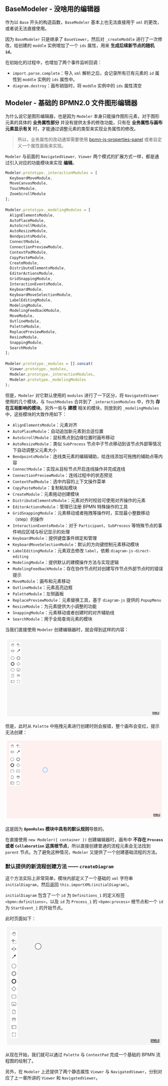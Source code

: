## BaseModeler - 没啥用的编辑器

作为以 `Base` 开头的构造函数，`BaseModeler` 基本上也无法直接用于 `xml` 的更改，或者说无法直接使用。

因为 `BaseModeler` 只是继承了 `BaseViewer`，然后对 `_createModdle` 进行了一次修改，给创建的 `moddle` 实例增加了一个 `ids` 属性，用来 **生成后续新节点的随机 `id`**。

在初始化的过程中，也增加了两个事件监听回调：

- `import.parse.complete`：导入 `xml` 解析之后，会记录所有已有元素的 `id` 属性到 `moddle` 实例的 `ids` 属性中。
- `diagram.destroy`：画布销毁时，将 `moddle` 实例中的 `ids` 属性清空



## Modeler - 基础的 BPMN2.0 文件图形编辑器

为什么说它是图形编辑器，也是因为 `Modeler` 本身只能操作图形元素，对于图形元素的具体的 **业务属性部分** 并没有提供太多的修改功能，只有在 **业务属性与画布元素显示有关** 时，才能通过调整元素的类型来实现业务属性的修改。

> 所以，业务属性的改动通常需要使用 [bpmn-js-properties-panel](https://github.com/bpmn-io/bpmn-js-properties-panel) 或者自定义一个属性面板来实现。

`Modeler` 与前面的 `NavigatedViewer、Viewer` 两个模式的扩展方式一样，都是通过引入对应的功能模块来实现 **编辑**。

```js
Modeler.prototype._interactionModules = [
  KeyboardMoveModule,
  MoveCanvasModule,
  TouchModule,
  ZoomScrollModule
];

Modeler.prototype._modelingModules = [
  AlignElementsModule,
  AutoPlaceModule,
  AutoScrollModule,
  AutoResizeModule,
  BendpointsModule,
  ConnectModule,
  ConnectionPreviewModule,
  ContextPadModule,
  CopyPasteModule,
  CreateModule,
  DistributeElementsModule,
  EditorActionsModule,
  GridSnappingModule,
  InteractionEventsModule,
  KeyboardModule,
  KeyboardMoveSelectionModule,
  LabelEditingModule,
  ModelingModule,
  ModelingFeedbackModule,
  MoveModule,
  OutlineModule,
  PaletteModule,
  ReplacePreviewModule,
  ResizeModule,
  SnappingModule,
  SearchModule
];

Modeler.prototype._modules = [].concat(
  Viewer.prototype._modules,
  Modeler.prototype._interactionModules,
  Modeler.prototype._modelingModules
);
```

但是，`Modeler` 对它默认使用的 `modules` 进行了一下区分，将 `NavigatedViewer` 使用的几个模块，与 `TouchModules` 合并到了 `_interactionModules` 中，作为 **存在互相影响的模块**。另外一些与 **建模** 相关的模块，则放到的 `_modelingModules` 中，这些模块的大致作用如下：

- `AlignElementsModule`：元素对齐
- `AutoPlaceModule`：自动追加新元素到合适位置
- `AutoScrollModule`：鼠标焦点到边缘位置时画布移动
- `AutoResizeModule`：类似 `SubProcess` 节点中子节点移动到该节点外部等情况下自动调整父元素大小
- `BendpointsModule`：连线类元素的编辑辅助，给连线添加可拖拽的辅助点等内容
- `ConnectModule`：实现从目标节点开启连线操作并完成连线
- `ConnectionPreviewModule`：连线过程中的状态预览
- `ContextPadModule`：选中内容的上下文操作菜单
- `CopyPasteModule`：复制粘贴模块
- `CreateModule`：元素拖动创建模块
- `DistributeElementsModule`：元素对齐时校验可使用对齐操作的元素
- `EditorActionsModule`：管理已注册 BPMN 特殊操作的工具
- `GridSnappingModule`：元素移动或者拖拽等操作时，实现最小整数移动（step）的操作
- `InteractionEventsModule`：对于 `Participant`、`SubProcess` 等特殊节点的事件响应区域与标记显示的处理
- `KeyboardModule`：提供键盘事件绑定和管理
- `KeyboardMoveSelectionModule`：默认的方向键控制元素移动模块
- `LabelEditingModule`：元素双击修改 `label`，依赖 `diagram-js-direct-editing`
- `ModelingModule`：提供默认的建模操作方法与实现逻辑
- `ModelingFeedbackModule`：存在协作节点时对创建写作节点外部节点时的错误提示
- `MoveModule`：画布和元素移动
- `OutlineModule`：元素高亮边框
- `PaletteModule`：左侧画板
- `ReplacePreviewModule`：元素替换工具，基于 `diagram-js` 提供的 `PopupMenu`
- `ResizeModule`：为元素提供大小调整的功能
- `SnappingModule`：元素移动或者创建时的对齐辅助线
- `SearchModule`：用于全局查询元素的模块

当我们直接使用 `Modeler` 创建编辑器时，就会得到这样的内容：

<img src="./docs-images/13-%E6%BA%90%E7%A0%81%E7%AF%8712%EF%BC%9AModeler-Viewer%E4%B9%8B%E4%B8%8A%E7%9A%84%E7%BC%96%E8%BE%91%E6%A8%A1%E5%BC%8F/image-20240102164750139.png" alt="image-20240102164750139" style="zoom:50%;" />

但是，此时从 `Palette` 中拖拽元素进行创建时则会报错，整个画布会变红，提示无法创建：

<img src="./docs-images/13-%E6%BA%90%E7%A0%81%E7%AF%8712%EF%BC%9AModeler-Viewer%E4%B9%8B%E4%B8%8A%E7%9A%84%E7%BC%96%E8%BE%91%E6%A8%A1%E5%BC%8F/image-20240102164848349.png" alt="image-20240102164848349" style="zoom:50%;" />

这是因为 **`BpmnRules` 模块中具有的默认规则**导致的。

在直接使用 `new Modeler({ container })` 创建编辑器时，画布中 **不存在 `Process` 或者 `Collaboration` 这类根节点**，所以直接创建普通的流程元素会无法找到 `parent` 节点。为了避免这种情况，`Modeler` 又提供了一个创建基础流程的方法。

### 默认提供的新流程创建方法 —— `createDiagram`

这个方法实际上非常简单，模块内部定义了一个基础的 `xml` 字符串 `initialDiagram`，然后返回 `this.importXML(initialDiagram)`。

`initialDiagram` 包含了一个 `id` 为 `Definitions_1` 的定义标签 `<bpmn:definitions>`，以及 `id` 为 `Process_1` 的 `<bpmn:process>` 根节点和一个 `id` 为 `StartEvent_1` 的开始节点。

此时页面如下：

<img src="./docs-images/13-%E6%BA%90%E7%A0%81%E7%AF%8712%EF%BC%9AModeler-Viewer%E4%B9%8B%E4%B8%8A%E7%9A%84%E7%BC%96%E8%BE%91%E6%A8%A1%E5%BC%8F/image-20240402215511560.png" alt="image-20240402215511560" style="zoom:50%;" />

从现在开始，我们就可以通过 `Palette` 与 `ContextPad` 完成一个基础的 BPMN 流程图的绘制了。

另外，在 `Modeler` 上还提供了两个静态属性 `Viewer` 与 `NavigatedViewer`，分别对应了上一章所讲的 `Viewer` 和 `NavigatedViewer`。

